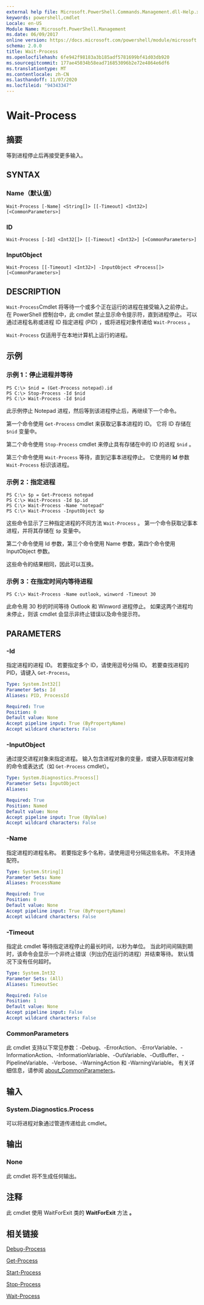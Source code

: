 ```yaml
---
external help file: Microsoft.PowerShell.Commands.Management.dll-Help.xml
keywords: powershell,cmdlet
Locale: en-US
Module Name: Microsoft.PowerShell.Management
ms.date: 06/09/2017
online version: https://docs.microsoft.com/powershell/module/microsoft.powershell.management/wait-process?view=powershell-5.1&WT.mc_id=ps-gethelp
schema: 2.0.0
title: Wait-Process
ms.openlocfilehash: 6fe942f98183a3b185adf5781699bf41d03db920
ms.sourcegitcommit: 177ae45034b58ead716853096b2e72e4864e6df6
ms.translationtype: MT
ms.contentlocale: zh-CN
ms.lasthandoff: 11/07/2020
ms.locfileid: "94343347"
---
```

# Wait-Process

## 摘要
等到进程停止后再接受更多输入。

## SYNTAX

### Name（默认值）

```
Wait-Process [-Name] <String[]> [[-Timeout] <Int32>] [<CommonParameters>]
```

### ID

```
Wait-Process [-Id] <Int32[]> [[-Timeout] <Int32>] [<CommonParameters>]
```

### InputObject

```
Wait-Process [[-Timeout] <Int32>] -InputObject <Process[]> [<CommonParameters>]
```

## DESCRIPTION

`Wait-Process`Cmdlet 将等待一个或多个正在运行的进程在接受输入之前停止。 在 PowerShell 控制台中，此 cmdlet 禁止显示命令提示符，直到进程停止。 可以通过进程名称或进程 ID 指定进程 (PID) ，或将进程对象传递给 `Wait-Process` 。

`Wait-Process` 仅适用于在本地计算机上运行的进程。

## 示例

### 示例 1：停止进程并等待

```
PS C:\> $nid = (Get-Process notepad).id
PS C:\> Stop-Process -Id $nid
PS C:\> Wait-Process -Id $nid
```

此示例停止 Notepad 进程，然后等到该进程停止后，再继续下一个命令。

第一个命令使用 `Get-Process` cmdlet 来获取记事本进程的 ID。 它将 ID 存储在 `$nid` 变量中。

第二个命令使用 `Stop-Process` cmdlet 来停止具有存储在中的 ID 的进程 `$nid` 。

第三个命令使用 `Wait-Process` 等待，直到记事本进程停止。 它使用的 **Id** 参数 `Wait-Process` 标识该进程。

### 示例 2：指定进程

```
PS C:\> $p = Get-Process notepad
PS C:\> Wait-Process -Id $p.id
PS C:\> Wait-Process -Name "notepad"
PS C:\> Wait-Process -InputObject $p
```

这些命令显示了三种指定进程的不同方法 `Wait-Process` 。 第一个命令获取记事本进程，并将其存储在 `$p` 变量中。

第二个命令使用 Id 参数，第三个命令使用 Name 参数，第四个命令使用 InputObject 参数。

这些命令的结果相同，因此可以互换。

### 示例 3：在指定时间内等待进程

```
PS C:\> Wait-Process -Name outlook, winword -Timeout 30
```

此命令用 30 秒的时间等待 Outlook 和 Winword 进程停止。 如果这两个进程均未停止，则该 cmdlet 会显示非终止错误以及命令提示符。

## PARAMETERS

### -Id

指定进程的进程 ID。 若要指定多个 ID，请使用逗号分隔 ID。
若要查找进程的 PID，请键入 `Get-Process`。

```yaml
Type: System.Int32[]
Parameter Sets: Id
Aliases: PID, ProcessId

Required: True
Position: 0
Default value: None
Accept pipeline input: True (ByPropertyName)
Accept wildcard characters: False
```

### -InputObject

通过提交进程对象来指定进程。 输入包含进程对象的变量，或键入获取进程对象的命令或表达式（如 `Get-Process` cmdlet）。

```yaml
Type: System.Diagnostics.Process[]
Parameter Sets: InputObject
Aliases:

Required: True
Position: Named
Default value: None
Accept pipeline input: True (ByValue)
Accept wildcard characters: False
```

### -Name

指定进程的进程名称。 若要指定多个名称，请使用逗号分隔这些名称。 不支持通配符。

```yaml
Type: System.String[]
Parameter Sets: Name
Aliases: ProcessName

Required: True
Position: 0
Default value: None
Accept pipeline input: True (ByPropertyName)
Accept wildcard characters: False
```

### -Timeout

指定此 cmdlet 等待指定进程停止的最长时间，以秒为单位。
当此时间间隔到期时，该命令会显示一个非终止错误（列出仍在运行的进程）并结束等待。 默认情况下没有任何超时。

```yaml
Type: System.Int32
Parameter Sets: (All)
Aliases: TimeoutSec

Required: False
Position: 1
Default value: None
Accept pipeline input: False
Accept wildcard characters: False
```

### CommonParameters

此 cmdlet 支持以下常见参数：-Debug、-ErrorAction、-ErrorVariable、-InformationAction、-InformationVariable、-OutVariable、-OutBuffer、-PipelineVariable、-Verbose、-WarningAction 和 -WarningVariable。 有关详细信息，请参阅 [about_CommonParameters](https://go.microsoft.com/fwlink/?LinkID=113216)。

## 输入

### System.Diagnostics.Process

可以将进程对象通过管道传递给此 cmdlet。

## 输出

### None

此 cmdlet 将不生成任何输出。

## 注释

此 cmdlet 使用 WaitForExit 类的 **WaitForExit** 方法 **。**

## 相关链接

[Debug-Process](Debug-Process.md)

[Get-Process](Get-Process.md)

[Start-Process](Start-Process.md)

[Stop-Process](Stop-Process.md)

[Wait-Process](Wait-Process.md)
